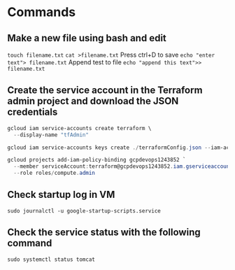 # Commands

## Make a new file using bash and edit

`touch filename.txt`
`cat >filename.txt`
Press ctrl+D to save
`echo "enter text"> filename.txt`
Append test to file
`echo "append this text">> filename.txt`

## Create the service account in the Terraform admin project and download the JSON credentials

```powershell
gcloud iam service-accounts create terraform \
  --display-name "tfAdmin"

gcloud iam service-accounts keys create ./terraformConfig.json --iam-account terraform@gcpdevops1243852.iam.gserviceaccount.com

gcloud projects add-iam-policy-binding gcpdevops1243852 `
  --member serviceAccount:terraform@gcpdevops1243852.iam.gserviceaccount.com `
  --role roles/compute.admin

```

## Check startup log in VM

`
sudo journalctl -u google-startup-scripts.service
`

## Check the service status with the following command

`sudo systemctl status tomcat`
